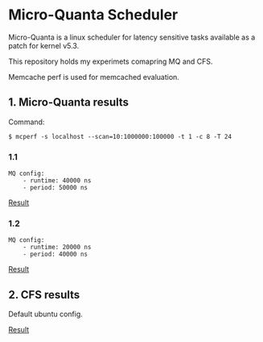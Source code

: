 # Micro-Quanta Scheduler

Micro-Quanta is a linux scheduler for latency sensitive tasks available as a patch for kernel v5.3.

This repository holds my experimets comapring MQ and CFS.

Memcache perf is used for memcached evaluation.

## 1. Micro-Quanta results

Command:

`$ mcperf -s localhost --scan=10:1000000:100000 -t 1 -c 8 -T 24`


### 1.1

    MQ config:
        - runtime: 40000 ns
        - period: 50000 ns



[Result](./test1.txt)


### 1.2
    MQ config:
        - runtime: 20000 ns
        - period: 40000 ns


[Result](./test2.txt)

## 2. CFS results

Default ubuntu config.

[Result](./test3.txt)